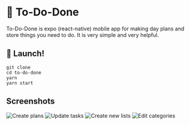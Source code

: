 # 📝 To-Do-Done

To-Do-Done is expo (react-native) mobile app for making day plans and store things you need to do.
It is very simple and very helpful.

## 🚀 Launch!
```
git clone 
cd to-do-done
yarn
yarn start
```
## Screenshots


![Create plans](https://github.com/vladislavkn/to-do-done/blob/master/repo-images/1.png)
![Update tasks](https://github.com/vladislavkn/to-do-done/blob/master/repo-images/2.png)
![Create new lists](https://github.com/vladislavkn/to-do-done/blob/master/repo-images/3.png)
![Edit categories](https://github.com/vladislavkn/to-do-done/blob/master/repo-images/4.png)
